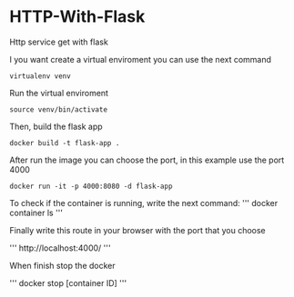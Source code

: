 # HTTP-With-Flask

Http service get with flask

I you want create a virtual enviroment you can use the next command

```
virtualenv venv
```

Run the virtual enviroment

```
source venv/bin/activate
```

Then, build the flask app

```
docker build -t flask-app .
```

After run the image you can choose the port, in this example use the port 4000

```
docker run -it -p 4000:8080 -d flask-app
```

To check if the container is running, write the next command:
''' 
docker container ls 
'''

Finally write this route in your browser with the port that you choose 

'''
http://localhost:4000/
'''

When finish stop the docker

'''
docker stop [container ID]
'''